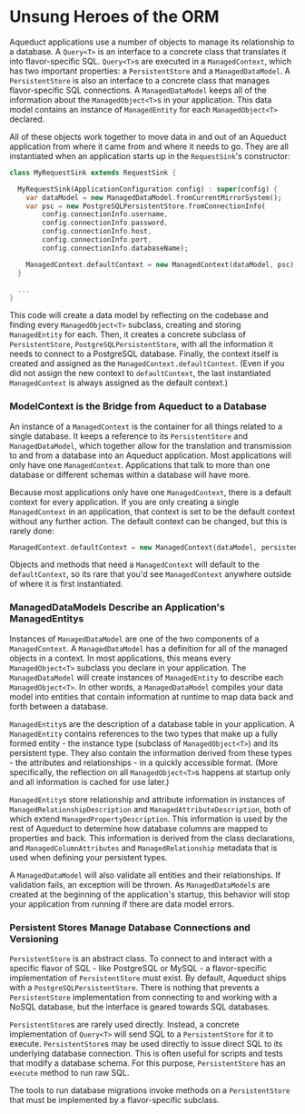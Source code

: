 # Unsung Heroes of the ORM

Aqueduct applications use a number of objects to manage its relationship to a database. A `Query<T>` is an interface to a concrete class that translates it into flavor-specific SQL. `Query<T>`s are executed in a `ManagedContext`, which has two important properties: a `PersistentStore` and a `ManagedDataModel`. A `PersistentStore` is also an interface to a concrete class that manages flavor-specific SQL connections. A `ManagedDataModel` keeps all of the information about the `ManagedObject<T>`s in your application. This data model contains an instance of `ManagedEntity` for each `ManagedObject<T>` declared.

All of these objects work together to move data in and out of an Aqueduct application from where it came from and where it needs to go. They are all instantiated when an application starts up in the `RequestSink`'s constructor:

```dart
class MyRequestSink extends RequestSink {

  MyRequestSink(ApplicationConfiguration config) : super(config) {
    var dataModel = new ManagedDataModel.fromCurrentMirrorSystem();
    var psc = new PostgreSQLPersistentStore.fromConnectionInfo(
        config.connectionInfo.username,
        config.connectionInfo.password,
        config.connectionInfo.host,
        config.connectionInfo.port,
        config.connectionInfo.databaseName);

    ManagedContext.defaultContext = new ManagedContext(dataModel, psc);
  }

  ...
}
```

This code will create a data model by reflecting on the codebase and finding every `ManagedObject<T>` subclass, creating and storing `ManagedEntity` for each. Then, it creates a concrete subclass of `PersistentStore`, `PostgreSQLPersistentStore`, with all the information it needs to connect to a PostgreSQL database. Finally, the context itself is created and assigned as the `ManagedContext.defaultContext`. (Even if you did not assign the new context to `defaultContext`, the last instantiated `ManagedContext` is always assigned as the default context.)

### ModelContext is the Bridge from Aqueduct to a Database

An instance of a `ManagedContext` is the container for all things related to a single database. It keeps a reference to its `PersistentStore` and `ManagedDataModel`, which together allow for the translation and transmission to and from a database into an Aqueduct application.  Most applications will only have one `ManagedContext`. Applications that talk to more than one database or different schemas within a database will have more.

Because most applications only have one `ManagedContext`, there is a default context for every application. If you are only creating a single `ManagedContext` in an application, that context is set to be the default context without any further action. The default context can be changed, but this is rarely done:

```dart
ManagedContext.defaultContext = new ManagedContext(dataModel, persistentStore);
```

Objects and methods that need a `ManagedContext` will default to the `defaultContext`, so its rare that you'd see `ManagedContext` anywhere outside of where it is first instantiated.

### ManagedDataModels Describe an Application's ManagedEntitys

Instances of `ManagedDataModel` are one of the two components of a `ManagedContext`. A `ManagedDataModel` has a definition for all of the managed objects in a context. In most applications, this means every `ManagedObject<T>` subclass you declare in your application. The `ManagedDataModel` will create instances of `ManagedEntity` to describe each `ManagedObject<T>`. In other words, a `ManagedDataModel` compiles your data model into entities that contain information at runtime to map data back and forth between a database.

`ManagedEntity`s are the description of a database table in your application.  A `ManagedEntity` contains references to the two types that make up a fully formed entity - the instance type (subclass of `ManagedObject<T>`) and its persistent type. They also contain the information derived from these types - the attributes and relationships - in a quickly accessible format. (More specifically, the reflection on all `ManagedObject<T>`s happens at startup only and all information is cached for use later.)

`ManagedEntity`s store relationship and attribute information in instances of `ManagedRelationshipDescription` and `ManagedAttributeDescription`, both of which extend `ManagedPropertyDescription`. This information is used by the rest of Aqueduct to determine how database columns are mapped to properties and back. This information is derived from the class declarations, and `ManagedColumnAttributes` and `ManagedRelationship` metadata that is used when defining your persistent types.

A `ManagedDataModel` will also validate all entities and their relationships. If validation fails, an exception will be thrown. As `ManagedDataModel`s are created at the beginning of the application's startup, this behavior will stop your application from running if there are data model errors.

### Persistent Stores Manage Database Connections and Versioning

`PersistentStore` is an abstract class. To connect to and interact with a specific flavor of SQL - like PostgreSQL or MySQL - a flavor-specific implementation of `PersistentStore` must exist. By default, Aqueduct ships with a `PostgreSQLPersistentStore`. There is nothing that prevents a `PersistentStore` implementation from connecting to and working with a NoSQL database, but the interface is geared towards SQL databases.

`PersistentStore`s are rarely used directly. Instead, a concrete implementation of `Query<T>` will send SQL to a `PersistentStore` for it to execute. `PersistentStore`s may be used directly to issue direct SQL to its underlying database connection. This is often useful for scripts and tests that modify a database schema. For this purpose, `PersistentStore` has an `execute` method to run raw SQL.

The tools to run database migrations invoke methods on a `PersistentStore` that must be implemented by a flavor-specific subclass.
